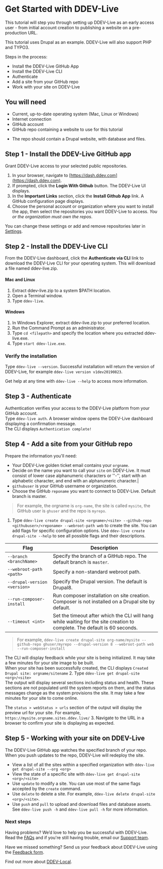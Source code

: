 # Get Started with DDEV-Live

This tutorial will step you through setting up DDEV-Live as an early access user - from initial account creation to publishing a website on a pre-production URL.  

This tutorial uses Drupal as an example. DDEV-Live will also support PHP and TYPO3.

Steps in the process:
*   Install the DDEV-Live GitHub App
*   Install the DDEV-Live CLI
*   Authenticate
*   Add a site from your GitHub repo
*   Work with your site on DDEV-Live

## You will need
*  Current, up-to-date operating system (Mac, Linux or Windows)
*  Internet connection
*  GitHub account
*  GitHub repo containing a website to use for this tutorial
 - The repo should contain a Drupal website, with database and files.

## Step 1 - Install the DDEV-Live GitHub app
Grant DDEV-Live access to your selected public repositories.
1. In your browser, navigate to [https://dash.ddev.com](https://dash.ddev.com).
2. If prompted, click the **Login With Github** button. The DDEV-Live UI displays.
3. In the **Important Links** section, click the **Install Github App** link. A GitHub configuration page displays.
4. Choose the personal account or organization where you want to install the app, then select the repositories you want DDEV-Live to access. *You or the organization must own the repos*.  

You can change these settings or add and remove repositories later in [Settings](https://dash.ddev.com/settings/).

## Step 2 - Install the DDEV-Live CLI
From the DDEV-Live dashboard, click the **Authenticate via CLI** link to download the DDEV-Live CLI for your operating system. This will download a file named ddev-live.zip.

#### Mac and Linux
1. Extract ddev-live.zip to a system $PATH location.
2. Open a Terminal window.
3. Type `ddev-live`.

#### Windows
1. In Windows Explorer, extract ddev-live.zip to your preferred location.
2. Run the Command Prompt as an administrator.
3. Type `cd <filepath>` and specify the location where you extracted ddev-live.exe.
4. Type `start ddev-live.exe`.

### Verify the installation
Type `ddev-live --version`. Successful installation will return the version of DDEV-Live, for example `ddev-live version v1dev20190823`.

Get help at any time with `ddev-live --help` to access more information.
## Step 3 - Authenticate
Authentication verifies your access to the DDEV-Live platform from your GitHub account.  
Type `ddev-live auth`. A browser window opens the DDEV-Live dashboard displaying a confirmation message.  
The CLI displays `Authentication complete!`

## Step 4 - Add a site from your GitHub repo
Prepare the information you'll need:
* Your DDEV-Live golden ticket email contains your `orgname`.
* Decide on the name you want to call your `site` on DDEV-Live. It must consist of lower case alphanumeric characters or ''-'', start with an alphabetic character, and end with an alphanumeric character.|
* `githubuser` is your GitHub username or organization.
* Choose the GitHub `reponame` you want to connect to DDEV-Live. Default branch is master.  
>For example, the orgname is `org-name`, the site is called `mysite`, the GitHub user is `ghuser` and the repo is `myrepo`.

1. Type `ddev-live create drupal-site <orgname>/<site> --github-repo <githubuser>/<reponame> --webroot-path web` to create the site.
You can add flags for specific configuration options. Use `ddev-live create drupal-site --help` to see all possible flags and their descriptions.

| Flag | Description      |
| ----------- | ----------- |
| `--branch <branchName>`       |Specify the branch of a GitHub repo. The default branch is `master`. |
| `--webroot-path <path>`    |Specify a non-standard webroot path.   |
|`--drupal-version <version>`|Specify the Drupal version. The default is Drupal8.|
| `--run-composer-install`      |Run composer installation on site creation. Composer is not installed on a Drupal site by default.  |
| `--timeout <int>`        |Set the timeout after which the CLI will hang while waiting for the site creation to complete. The default is 60 seconds.|

   >For example, `ddev-live create drupal-site org-name/mysite --github-repo ghuser/myrepo --drupal-version 8 --webroot-path web --run-composer-install`

   The CLI will display feedback while your site is being initialized. It may take a few minutes for your site image to be built.  
   When your site has been successfully created, the CLI displays `Created Drupal site: orgname/sitename`
2. Type `ddev-live get drupal-site <org>/<site>`  
The output will display several sections including status and health. These sections are not populated until the system reports on them, and the status messages change as the system provisions the site. It may take a few minutes for your site to come online.  

   The `status > webStatus > urls` section of the output will display the preview url for your site.  For example, `https://mysite.orgname.sites.ddev.live/`
3. Navigate to the URL in a browser to confirm your site is displaying as expected.
## Step 5 - Working with your site on DDEV-Live
The DDEV-Live GitHub app watches the specified branch of your repo. When you push updates to the repo, DDEV-Live will redeploy the site.
* View a list of all the sites within a specified organization with `ddev-live get drupal-site --org <org>`
* View the state of a specific site with `ddev-live get drupal-site <org>/<site>`
* Use `update` to modify a site. You can use most of the same flags accepted by the `create` command.
* Use `delete` to delete a site. For example, `ddev-live delete drupal-site <org>/<site>`.
* Use `push` and `pull` to upload and download files and database assets. See `ddev-live push -h` and `ddev-live pull -h` for more information.

### Next steps
Having problems? We’d love to help you be successful with DDEV-Live. Read the [FAQs](https://dash.ddev.com/docs/faqs/) and if you're still having trouble, email our [Support team](mailto:support@drud.com).

Have we missed something? Send us your feedback about DDEV-Live using the [Feedback form](https://dash.ddev.com/feedback/).

Find out more about [DDEV-Local](https://www.drud.com/ddev-local/).
